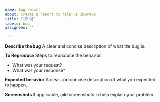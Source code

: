 ```yaml
---
name: Bug report
about: Create a report to help us improve
title: "[BUG]"
labels: bug
assignees: ''

---
```


**Describe the bug**
A clear and concise description of what the bug is.

**To Reproduce**
Steps to reproduce the behavior.
- What was your request?
- What was your response?

**Expected behavior**
A clear and concise description of what you expected to happen.

**Screenshots**
If applicable, add screenshots to help explain your problem.
